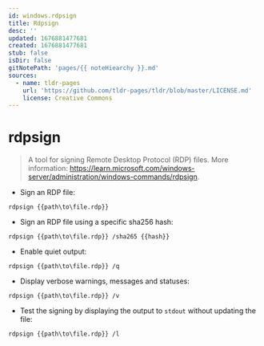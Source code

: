 ```yaml
---
id: windows.rdpsign
title: Rdpsign
desc: ''
updated: 1676881477681
created: 1676881477681
stub: false
isDir: false
gitNotePath: 'pages/{{ noteHiearchy }}.md'
sources:
  - name: tldr-pages
    url: 'https://github.com/tldr-pages/tldr/blob/master/LICENSE.md'
    license: Creative Commons
---
```

# rdpsign

> A tool for signing Remote Desktop Protocol (RDP) files.
> More information: <https://learn.microsoft.com/windows-server/administration/windows-commands/rdpsign>.

- Sign an RDP file:

`rdpsign {{path\to\file.rdp}}`

- Sign an RDP file using a specific sha256 hash:

`rdpsign {{path\to\file.rdp}} /sha265 {{hash}}`

- Enable quiet output:

`rdpsign {{path\to\file.rdp}} /q`

- Display verbose warnings, messages and statuses:

`rdpsign {{path\to\file.rdp}} /v`

- Test the signing by displaying the output to `stdout` without updating the file:

`rdpsign {{path\to\file.rdp}} /l`

